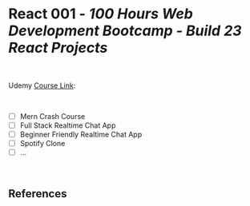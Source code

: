 # React 001 - *100 Hours Web Development Bootcamp - Build 23 React Projects*

<br />

Udemy [Course Link][1]:

<br />

- [ ] Mern Crash Course
- [ ] Full Stack Realtime Chat App
- [ ] Beginner Friendly Realtime Chat App
- [ ] Spotify Clone
- [ ] ...

<br />

## References

[//]: # (These are reference links used in the body of this note)
[//]: # (These get stripped out when the markdown processor does its job)
[//]: # (There is no need to format nicely because it shouldn't be seen.)
[//]: # (Thanks SO - http://stackoverflow.com/questions/4823468/store-comments-in-markdown-syntax)

  [1]: <https://www.udemy.com/course/the-web-dev-bootcamp/>
